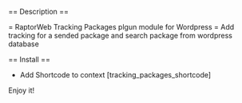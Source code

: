 == Description ==

= RaptorWeb Tracking Packages plgun module for Wordpress =
Add tracking for a sended package and search package from wordpress database

== Install == 
- Add Shortcode to context [tracking_packages_shortcode]

Enjoy it!
